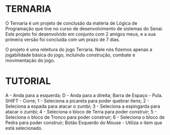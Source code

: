 # TERNARIA #

O Ternaria é um projeto de conclusão da matéria de Lógica de Programação que tive no curso de desenvolvimento de sistemas do Senai.
Este projeto foi desenvolvido em conjunto com 2 amigos meus, e a sua primeira versão foi concluída com um prazo de 7 dias.

O projeto é uma releitura do jogo Terraria. Nele nós fizemos apenas a jogabilidade básica do jogo, incluindo construção, combate e movimentação do jogo.

# TUTORIAL #

A - Anda para a esquerda;
D - Anda para a direita;
Barra de Espaço - Pula.
SHIFT - Corre;
1 - Seleciona a picareta para poder quebrar itens;
2 - Seleciona a espada para atacar o zumbi;
3 - Seleciona a espingarda para atacar o zumbi;
4 - Seleciona o bloco de Terra para poder construir;
5 - Seleciona o bloco de Tronco para poder construir;
6 - Seleciona o bloco de Pedra para poder construir;
Botão Esquerdo do Mouse - Utiliza o item que está selecionado.
